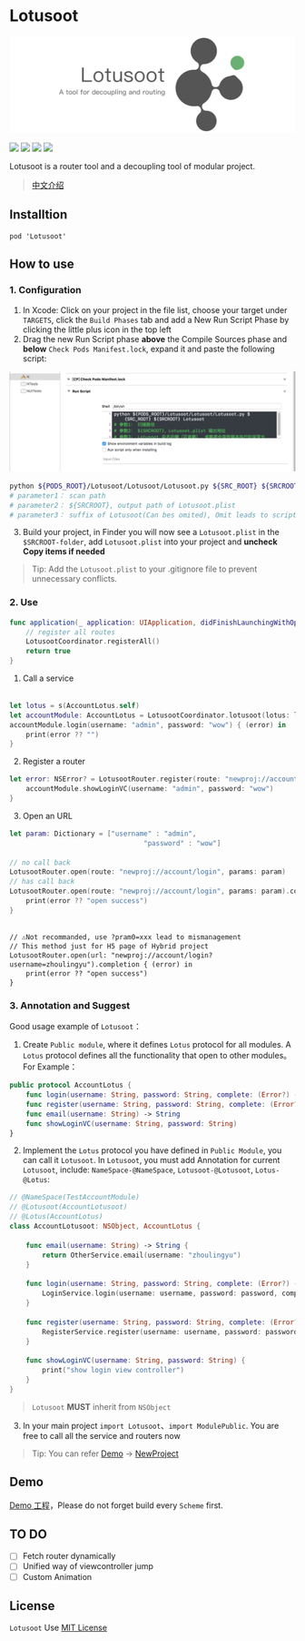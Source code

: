 
# Lotusoot

![](res/Lotusoot-logo.png)

![](https://img.shields.io/badge/language-swift-orange.svg) ![](https://img.shields.io/cocoapods/l/Lotusoot.svg?style=flat) ![](https://img.shields.io/cocoapods/v/Lotusoot.svg?style=flat) [![](https://img.shields.io/badge/weibo-@小鱼周凌宇-red.svg)](http://weibo.com/coderfish)

Lotusoot is a router tool and a decoupling tool of modular project.

> [中文介绍](README_CN.md)

## Installtion

```
pod 'Lotusoot'
```

## How to use

### 1. Configuration

1. In Xcode: Click on your project in the file list, choose your target under `TARGETS`, click the `Build Phases` tab and add a New Run Script Phase by clicking the little plus icon in the top left
2. Drag the new Run Script phase **above** the Compile Sources phase and **below** `Check Pods Manifest.lock`, expand it and paste the following script:

![](res/Lotusoot-01.png)

```bash
python ${PODS_ROOT}/Lotusoot/Lotusoot/Lotusoot.py ${SRC_ROOT} ${SRCROOT} Lotusoot
# parameter1： scan path
# parameter2： ${SRCROOT}, output path of Lotusoot.plist
# parameter3： suffix of Lotusoot(Can bes omited), Omit leads to script execution time
```

3. Build your project, in Finder you will now see a `Lotusoot.plist` in the `$SRCROOT-folder`, add `Lotusoot.plist` into your project and **uncheck Copy items if needed**

> Tip: Add the `Lotusoot.plist` to your .gitignore file to prevent unnecessary conflicts.

### 2. Use

```swift
func application(_ application: UIApplication, didFinishLaunchingWithOptions launchOptions: [UIApplicationLaunchOptionsKey: Any]?) -> Bool {
    // register all routes
    LotusootCoordinator.registerAll()
    return true
}
```

1. Call a service

```swift

let lotus = s(AccountLotus.self) 
let accountModule: AccountLotus = LotusootCoordinator.lotusoot(lotus: lotus) as! AccountLotus
accountModule.login(username: "admin", password: "wow") { (error) in
    print(error ?? "")
}
```

2. Register a router

```swift 
let error: NSError? = LotusootRouter.register(route: "newproj://account/login") { (lotusootURL) in
    accountModule.showLoginVC(username: "admin", password: "wow")
}
```

3. Open an URL

```swift
let param: Dictionary = ["username" : "admin",
                                 "password" : "wow"]

// no call back                                 
LotusootRouter.open(route: "newproj://account/login", params: param)
// has call back
LotusootRouter.open(route: "newproj://account/login", params: param).completion { (error) in
    print(error ?? "open success")
}
```

```

// ⚠️Not recommanded, use ?pram0=xxx lead to mismanagement
// This method just for H5 page of Hybrid project
LotusootRouter.open(url: "newproj://account/login?username=zhoulingyu").completion { (error) in
    print(error ?? "open success")
}
```

### 3. Annotation and Suggest

Good usage example of `Lotusoot`：

1. Create `Public module`, where it defines `Lotus` protocol for all modules. A `Lotus` protocol defines all the functionality that open to other modules。For Example：

```swift
public protocol AccountLotus {
    func login(username: String, password: String, complete: (Error?) -> Void)
    func register(username: String, password: String, complete: (Error?) -> Void)
    func email(username: String) -> String
    func showLoginVC(username: String, password: String)
}
```

2. Implement the `Lotus` protocol you have defined in `Public Module`, you can call it `Lotusoot`. In `Lotusoot`, you must add Annotation for current `Lotusoot`, include: `NameSpace-@NameSpace`, `Lotusoot-@Lotusoot`, `Lotus-@Lotus`:


```swift
// @NameSpace(TestAccountModule)
// @Lotusoot(AccountLotusoot)
// @Lotus(AccountLotus)
class AccountLotusoot: NSObject, AccountLotus {
    
    func email(username: String) -> String {
        return OtherService.email(username: "zhoulingyu")
    }

    func login(username: String, password: String, complete: (Error?) -> Void) {
        LoginService.login(username: username, password: password, complete: complete)
    }
    
    func register(username: String, password: String, complete: (Error?) -> Void) {
        RegisterService.register(username: username, password: password, complete: complete)
    }
    
    func showLoginVC(username: String, password: String) {
        print("show login view controller")
    }
}
```

> `Lotusoot` **MUST**  inherit from `NSObject`

3. In your main project `import Lotusoot`、`import ModulePublic`.  You are free to call all the service and routers now

> Tip: You can refer [Demo](Demo) -> [NewProject](Demo/NewProject)
> 
## Demo

[Demo 工程](Demo/DemoProject)，Please do not forget build every `Scheme` first.

## TO DO

- [ ] Fetch router dynamically
- [ ] Unified way of viewcontroller jump
- [ ] Custom Animation

## License

`Lotusoot` Use [MIT License](LICENSE)

